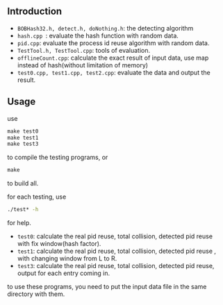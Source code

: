 ## Introduction

* `BOBHash32.h, detect.h, doNothing.h`: the detecting algorithm
* `hash.cpp `: evaluate the hash function with random data.
* `pid.cpp`: evaluate the process id reuse algorithm with random data.
* `TestTool.h, TestTool.cpp`: tools of evaluation. 
* `offlineCount.cpp`: calculate the exact result of input data, use map instead of hash(without limitation of memory)
* `test0.cpp, test1.cpp, test2.cpp`: evaluate the data and output the result.



## Usage

use

```makefile
make test0
make test1
make test3
```

to compile the testing programs, or

```makefile
make
```

to build all.

for each testing, use

```bash
./test* -h
```

for help. 

* `test0`: calculate the real pid reuse, total collision, detected pid reuse with fix window(hash factor).
* `test1`: calculate the real pid reuse, total collision, detected pid reuse , with changing window from L to R.
* `test3`: calculate the real pid reuse, total collision, detected pid reuse, output for each entry coming in. 

to use these programs, you need to put the input data file in the same directory with them.

